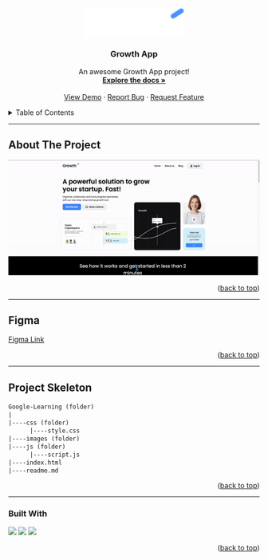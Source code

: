 <a name="readme-top"></a>

 
<!-- PROJECT LOGO -->
<br />
<div align="center">
  <a href="https://github.com/ibrsec/Growth-app/">
    <img src="images/logo-white.png" alt="Logo" width="200" >
  </a>

  <h3 align="center">Growth App</h3>

  <p align="center">
    An awesome Growth App project!
    <br />
    <a href="https://github.com/ibrsec/Growth-app"><strong>Explore the docs »</strong></a>
    <br />
    <br />
    <a href="https://ibrsec.github.io/Growth-app/">View Demo</a>
    ·
    <a href="https://github.com/ibrsec/Growth-app/issues">Report Bug</a>
    ·
    <a href="https://github.com/ibrsec/Growth-app/issues">Request Feature</a>
  </p>
</div>



<!-- TABLE OF CONTENTS -->
<details>
  <summary>Table of Contents</summary>
  <ol>
    <li><a href="#about-the-project">About The Project</a></li>
     <li><a href="#figma">Figma</a></li>
     <li><a href="#project-skeleton">Project Skeleton</a></li>
     <li><a href="#built-with">Built With</a></li>
    <!-- <li>
      <a href="#getting-started">Getting Started</a>
      <ul>
        <li><a href="#prerequisites">Prerequisites</a></li>
        <li><a href="#installation">Installation</a></li>
      </ul>
    </li>
    <li><a href="#usage">Usage</a></li>
    <li><a href="#roadmap">Roadmap</a></li>
    <li><a href="#contributing">Contributing</a></li>
    <li><a href="#license">License</a></li>
    <li><a href="#contact">Contact</a></li>
    <li><a href="#acknowledgments">Acknowledgments</a></li> -->
  </ol>
</details>


---

<!-- ABOUT THE PROJECT -->
## About The Project

[![growth-app](./images/p.gif)](https://ibrsec.github.io/Growth-app/)



<p align="right">(<a href="#readme-top">back to top</a>)</p>

---

## Figma 

<a href="https://www.figma.com/file/ZwMwavqSkBBYokApweSJcQ/Growth-App?type=design&node-id=0%3A1&mode=design&t=Yp7IbjDbyrONKJye-1">Figma Link</a>

<p align="right">(<a href="#readme-top">back to top</a>)</p>


---

## Project Skeleton 

```
Google-Learning (folder)
|
|----css (folder)
      |----style.css       
|----images (folder)  
|----js (folder)
      |----script.js            
|----index.html
|----readme.md
```

<p align="right">(<a href="#readme-top">back to top</a>)</p>

---

### Built With


<!-- https://dev.to/envoy_/150-badges-for-github-pnk  search skills-->

 <img src="https://img.shields.io/badge/HTML-239120?style=for-the-badge&logo=html5&logoColor=white">
 <img src="https://img.shields.io/badge/CSS-239120?&style=for-the-badge&logo=css3&logoColor=white&color=red"> 
 <img src="https://img.shields.io/badge/JavaScript-F7DF1E?style=for-the-badge&logo=javascript&logoColor=black"> 




<p align="right">(<a href="#readme-top">back to top</a>)</p>




